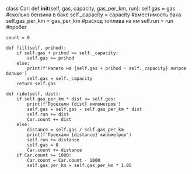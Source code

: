class Car:
    def __init__(self, gas, capacity, gas_per_km, run):
        self.gas = gas #сколько бензина в баке
        self._capacity = capacity #вместимость бака
        self.gas_per_km = gas_per_km #расход топлива на км
        self.run = run #пробег

    count = 0

    def fill(self, prihod):
        if self.gas + prihod <= self._capacity:
            self.gas += prihod
        else:
            print(f'Налито на {self.gas + prihod - self._capacity} литров больше')
            self.gas = self._capacity
        return self.gas

    def ride(self, dist):
        if self.gas_per_km * dist <= self.gas:
            print(f'Проехали {dist} километров')
            self.gas = self.gas - self.gas_per_km * dist
            self.run += dist
            Car.count += dist
        else:
            distance = self.gas / self.gas_per_km
            print(f'Проехали {distance} километров')
            self.run += distance
            self.gas = 0
            Car.count += distance
        if Car.count >= 1000:
            Car.count = Car.count - 1000
            self.gas_per_km = self.gas_per_km * 1.05
